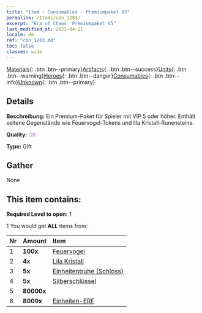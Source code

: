 ```yaml
---
title: "Item - Consumables - Premiumpaket V5"
permalink: /Items/con_1283/
excerpt: "Era of Chaos  Premiumpaket V5"
last_modified_at: 2021-04-21
locale: de
ref: "con_1283.md"
toc: false
classes: wide
---
```

 [Materials](/de/Items/){: .btn .btn--primary}[Artifacts](/de/Items/Artifacts/){: .btn .btn--success}[Units](/de/Items/Units/){: .btn .btn--warning}[Heroes](/de/Items/Heroes/){: .btn .btn--danger}[Consumables](/de/Items/Consumables/){: .btn .btn--info}[Unknown](/de/Items/Unknown/){: .btn .btn--primary}

## Details
 **Beschreibung:** Ein Premium-Paket für Spieler mit VIP 5 oder höher. Enthält seltene Gegenstände wie Feuervogel-Tokens und lila Kristall-Runensteine.

 **Quality:** <span style="color: #DA70D6">OK</span>

 **Type:** Gift

## Gather

  None

## This item contains:

 **Required Level to open:** 1

 1 You would get **ALL** items  from:

  | Nr | Amount |     Item    |
  |:---|:-------|:------------|
  | 1 |  **100x** | [Feuervogel](/de/Items/unt_268/) |  | 
  | 2 |  **4x** | [Lila Kristall](/de/Items/con_720/) |  | 
  | 3 |  **5x** | [Einheitentruhe (Schloss)](/de/Items/con_1269/) |  | 
  | 4 |  **5x** | [Silberschlüssel](/de/Items/con_693/) |  | 
  | 5 |  **80000x** | <i class="fas fa-coins"/> |  | 
  | 6 |  **8000x** | [Einheiten-ERF](/de/Items/con_902/) |  | 
